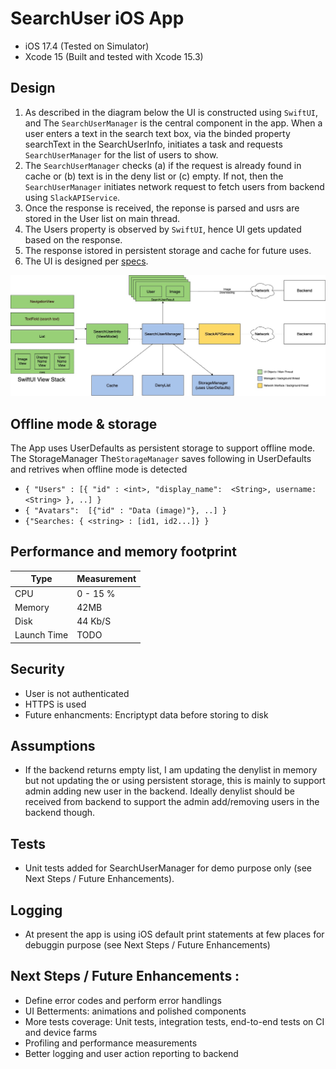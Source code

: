 # SearchUser iOS App

- iOS 17.4 (Tested on Simulator)
- Xcode 15 (Built and tested with Xcode 15.3)

## Design

1. As described in the diagram below the UI is constructed using `SwiftUI`, and The `SearchUserManager` is the central component in the app. When a user enters a text in the search text box, via the binded property searchText in the SearchUserInfo, initiates a task and requests `SearchUserManager` for the list of users to show.
2. The `SearchUserManager` checks (a) if the request is already found in cache or (b) text is in the deny list or (c) empty. If not, then the `SearchUserManager` initiates network request to fetch users from backend using `SlackAPIService`. 
3. Once the response is received, the reponse is parsed and usrs are stored in the User list on main thread.
4. The Users property is observed by `SwiftUI`, hence UI gets updated based on the response.
5. The response istored in persistent storage and cache for future uses.
6. The UI is designed per [specs](./docs/UISpecs.pdf).


<div style='float: center'>
  <img style='width: 600px' src="images/SearchUser.jpg"></img>
</div>


## Offline mode & storage

The App uses UserDefaults as persistent storage to support offline mode. The StorageManager 
The`StorageManager` saves following in UserDefaults and retrives when offline mode is detected

-  `{ "Users" : [{ "id" : <int>, "display_name":  <String>, username: <String> }, ..] }`
-  `{ "Avatars":  [{"id" : "Data (image)"}, ..] }`
-  `{"Searches: { <string> : [id1, id2...]} }`

## Performance and memory footprint

| Type      | Measurement |
| ----------- | ----------- |
| CPU      | 0 - 15 %       |
| Memory   | 42MB        |
| Disk | 44 Kb/S |
| Launch Time | TODO | 

## Security

- User is not authenticated
- HTTPS is used
- Future enhancments: Encriptypt data before storing to disk

## Assumptions

- If the backend returns empty list, I am updating the denylist in memory but not updating the or using persistent storage, this is mainly to support admin adding new user in the backend. Ideally denylist should be received from backend to support the admin add/removing users in the backend though.

## Tests

- Unit tests added for SearchUserManager for demo purpose only (see Next Steps / Future Enhancements).

## Logging

- At present the app is using iOS default print statements at few places for debuggin purpose (see Next Steps / Future Enhancements) 


## Next Steps / Future Enhancements : 
- Define error codes and perform error handlings
- UI Betterments: animations and polished components
- More tests coverage: Unit tests, integration tests, end-to-end tests on CI and device farms
- Profiling and performance measurements
- Better logging and user action reporting to backend










